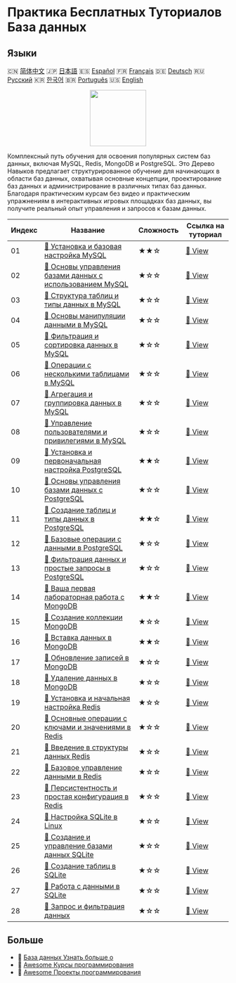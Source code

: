 # Практика Бесплатных Туториалов База данных

## Языки

🇨🇳 [简体中文](README_zh.md) 🇯🇵 [日本語](README_ja.md) 🇪🇸 [Español](README_es.md) 🇫🇷 [Français](README_fr.md) 🇩🇪 [Deutsch](README_de.md) 🇷🇺 [Русский](README_ru.md) 🇰🇷 [한국어](README_ko.md) 🇧🇷 [Português](README_pt.md) 🇺🇸 [English](README.md) 

<div align="center">
<img width="128px" src="https://file.labex.io/path/S2s0kYPxCISr.png">
</div>

Комплексный путь обучения для освоения популярных систем баз данных, включая MySQL, Redis, MongoDB и PostgreSQL. Это Дерево Навыков предлагает структурированное обучение для начинающих в области баз данных, охватывая основные концепции, проектирование баз данных и администрирование в различных типах баз данных. Благодаря практическим курсам без видео и практическим упражнениям в интерактивных игровых площадках баз данных, вы получите реальный опыт управления и запросов к базам данных.

|   Индекс | Название                                                                                                                                               | Сложность   | Ссылка на туториал                                                                                         |
|----------|--------------------------------------------------------------------------------------------------------------------------------------------------------|-------------|------------------------------------------------------------------------------------------------------------|
|       01 | [📖 Установка и базовая настройка MySQL](https://labex.io/ru/tutorials/mysql-installation-and-basic-configuration-of-mysql-418415)                     | ★★☆         | [🔗 View](https://labex.io/ru/tutorials/mysql-installation-and-basic-configuration-of-mysql-418415)        |
|       02 | [📖 Основы управления базами данных с использованием MySQL](https://labex.io/ru/tutorials/mysql-database-management-fundamentals-with-mysql-418414)    | ★☆☆         | [🔗 View](https://labex.io/ru/tutorials/mysql-database-management-fundamentals-with-mysql-418414)          |
|       03 | [📖 Структура таблиц и типы данных в MySQL](https://labex.io/ru/tutorials/mysql-mysql-table-structure-and-data-types-418307)                           | ★☆☆         | [🔗 View](https://labex.io/ru/tutorials/mysql-mysql-table-structure-and-data-types-418307)                 |
|       04 | [📖 Основы манипуляции данными в MySQL](https://labex.io/ru/tutorials/sql-mysql-basic-data-manipulation-418303)                                        | ★☆☆         | [🔗 View](https://labex.io/ru/tutorials/sql-mysql-basic-data-manipulation-418303)                          |
|       05 | [📖 Фильтрация и сортировка данных в MySQL](https://labex.io/ru/tutorials/mysql-mysql-data-filtering-and-sorting-418305)                               | ★☆☆         | [🔗 View](https://labex.io/ru/tutorials/mysql-mysql-data-filtering-and-sorting-418305)                     |
|       06 | [📖 Операции с несколькими таблицами в MySQL](https://labex.io/ru/tutorials/mysql-mysql-multi-table-operations-418306)                                 | ★☆☆         | [🔗 View](https://labex.io/ru/tutorials/mysql-mysql-multi-table-operations-418306)                         |
|       07 | [📖 Агрегация и группировка данных в MySQL](https://labex.io/ru/tutorials/mysql-mysql-data-aggregation-and-grouping-418304)                            | ★☆☆         | [🔗 View](https://labex.io/ru/tutorials/mysql-mysql-data-aggregation-and-grouping-418304)                  |
|       08 | [📖 Управление пользователями и привилегиями в MySQL](https://labex.io/ru/tutorials/mysql-mysql-user-and-privileges-management-418308)                 | ★☆☆         | [🔗 View](https://labex.io/ru/tutorials/mysql-mysql-user-and-privileges-management-418308)                 |
|       09 | [📖 Установка и первоначальная настройка PostgreSQL](https://labex.io/ru/tutorials/postgresql-installation-and-initial-setup-of-postgresql-550900)     | ★★☆         | [🔗 View](https://labex.io/ru/tutorials/postgresql-installation-and-initial-setup-of-postgresql-550900)    |
|       10 | [📖 Основы управления базами данных с PostgreSQL](https://labex.io/ru/tutorials/postgresql-database-management-basics-with-postgresql-550899)          | ★☆☆         | [🔗 View](https://labex.io/ru/tutorials/postgresql-database-management-basics-with-postgresql-550899)      |
|       11 | [📖 Создание таблиц и типы данных в PostgreSQL](https://labex.io/ru/tutorials/postgresql-postgresql-table-creation-and-data-types-550901)              | ★★☆         | [🔗 View](https://labex.io/ru/tutorials/postgresql-postgresql-table-creation-and-data-types-550901)        |
|       12 | [📖 Базовые операции с данными в PostgreSQL](https://labex.io/ru/tutorials/postgresql-basic-data-operations-in-postgresql-550897)                      | ★☆☆         | [🔗 View](https://labex.io/ru/tutorials/postgresql-basic-data-operations-in-postgresql-550897)             |
|       13 | [📖 Фильтрация данных и простые запросы в PostgreSQL](https://labex.io/ru/tutorials/postgresql-data-filtering-and-simple-queries-in-postgresql-550898) | ★☆☆         | [🔗 View](https://labex.io/ru/tutorials/postgresql-data-filtering-and-simple-queries-in-postgresql-550898) |
|       14 | [📖 Ваша первая лабораторная работа с MongoDB](https://labex.io/ru/tutorials/mongodb-your-first-mongodb-lab-420660)                                    | ★★☆         | [🔗 View](https://labex.io/ru/tutorials/mongodb-your-first-mongodb-lab-420660)                             |
|       15 | [📖 Создание коллекции MongoDB](https://labex.io/ru/tutorials/mongodb-create-mongodb-collection-420695)                                                | ★☆☆         | [🔗 View](https://labex.io/ru/tutorials/mongodb-create-mongodb-collection-420695)                          |
|       16 | [📖 Вставка данных в MongoDB](https://labex.io/ru/tutorials/mongodb-insert-data-in-mongodb-420696)                                                     | ★★☆         | [🔗 View](https://labex.io/ru/tutorials/mongodb-insert-data-in-mongodb-420696)                             |
|       17 | [📖 Обновление записей в MongoDB](https://labex.io/ru/tutorials/mongodb-update-mongodb-records-420823)                                                 | ★☆☆         | [🔗 View](https://labex.io/ru/tutorials/mongodb-update-mongodb-records-420823)                             |
|       18 | [📖 Удаление данных в MongoDB](https://labex.io/ru/tutorials/mongodb-delete-mongodb-data-420822)                                                       | ★☆☆         | [🔗 View](https://labex.io/ru/tutorials/mongodb-delete-mongodb-data-420822)                                |
|       19 | [📖 Установка и начальная настройка Redis](https://labex.io/ru/tutorials/redis-installation-and-initial-setup-of-redis-552075)                         | ★☆☆         | [🔗 View](https://labex.io/ru/tutorials/redis-installation-and-initial-setup-of-redis-552075)              |
|       20 | [📖 Основные операции с ключами и значениями в Redis](https://labex.io/ru/tutorials/redis-basic-key-value-operations-in-redis-552077)                  | ★☆☆         | [🔗 View](https://labex.io/ru/tutorials/redis-basic-key-value-operations-in-redis-552077)                  |
|       21 | [📖 Введение в структуры данных Redis](https://labex.io/ru/tutorials/redis-introduction-to-redis-data-structures-552078)                               | ★☆☆         | [🔗 View](https://labex.io/ru/tutorials/redis-introduction-to-redis-data-structures-552078)                |
|       22 | [📖 Базовое управление данными в Redis](https://labex.io/ru/tutorials/redis-basic-data-management-in-redis-552076)                                     | ★☆☆         | [🔗 View](https://labex.io/ru/tutorials/redis-basic-data-management-in-redis-552076)                       |
|       23 | [📖 Персистентность и простая конфигурация в Redis](https://labex.io/ru/tutorials/redis-persistence-and-simple-configuration-in-redis-552079)          | ★☆☆         | [🔗 View](https://labex.io/ru/tutorials/redis-persistence-and-simple-configuration-in-redis-552079)        |
|       24 | [📖 Настройка SQLite в Linux](https://labex.io/ru/tutorials/sqlite-setting-up-sqlite-in-linux-552335)                                                  | ★☆☆         | [🔗 View](https://labex.io/ru/tutorials/sqlite-setting-up-sqlite-in-linux-552335)                          |
|       25 | [📖 Создание и управление базами данных SQLite](https://labex.io/ru/tutorials/sqlite-creating-and-managing-sqlite-databases-552337)                    | ★☆☆         | [🔗 View](https://labex.io/ru/tutorials/sqlite-creating-and-managing-sqlite-databases-552337)              |
|       26 | [📖 Создание таблиц в SQLite](https://labex.io/ru/tutorials/sqlite-building-tables-in-sqlite-552336)                                                   | ★☆☆         | [🔗 View](https://labex.io/ru/tutorials/sqlite-building-tables-in-sqlite-552336)                           |
|       27 | [📖 Работа с данными в SQLite](https://labex.io/ru/tutorials/sqlite-working-with-data-in-sqlite-552340)                                                | ★☆☆         | [🔗 View](https://labex.io/ru/tutorials/sqlite-working-with-data-in-sqlite-552340)                         |
|       28 | [📖 Запрос и фильтрация данных](https://labex.io/ru/tutorials/sqlite-querying-and-filtering-data-552338)                                               | ★☆☆         | [🔗 View](https://labex.io/ru/tutorials/sqlite-querying-and-filtering-data-552338)                         |

## Больше

- 🔗 [База данных Узнать больше о](https://labex.io/ru/skilltrees/database)
- 🔗 [Awesome Курсы программирования](https://github.com/labex-labs/awesome-programming-courses)
- 🔗 [Awesome Проекты программирования](https://github.com/labex-labs/awesome-programming-projects)

